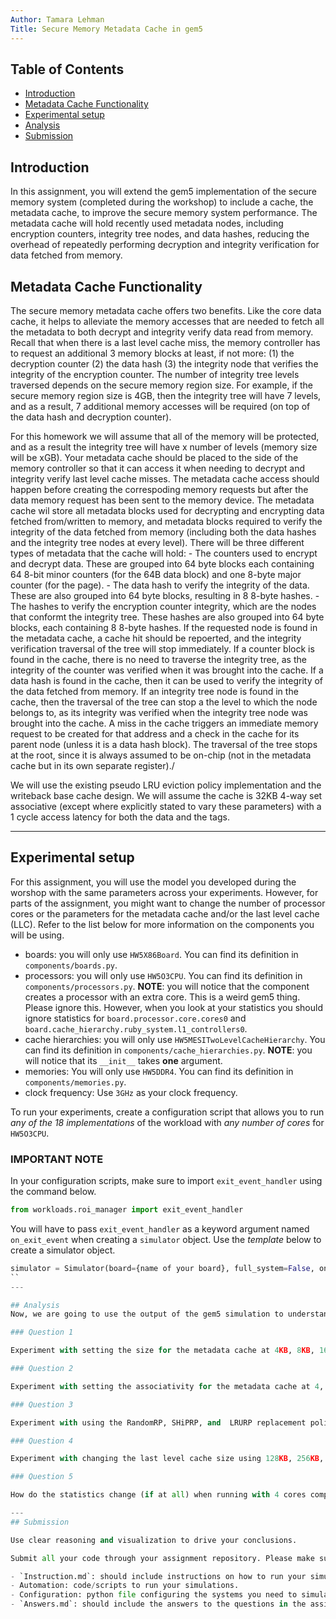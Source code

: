 ```yaml
---
Author: Tamara Lehman
Title: Secure Memory Metadata Cache in gem5
---
```


## Table of Contents

- [Introduction](#introduction)
- [Metadata Cache Functionality](#Metadata-Cache-Functionality)
- [Experimental setup](#experimental-setup)
- [Analysis](#analysis)
- [Submission](#submission)

## Introduction

In this assignment, you will extend the gem5 implementation of the secure memory system (completed during the workshop) to include a cache, the metadata cache, to improve the secure memory system performance. The metadata cache will hold recently used metadata nodes, including encryption counters, integrity tree nodes, and data hashes, reducing the overhead of repeatedly performing decryption and integrity verification for data fetched from memory.

## Metadata Cache Functionality

The secure memory metadata cache offers two benefits. Like the core data cache, it helps to alleviate the memory accesses that are needed to fetch all the metadata to both decrypt and integrity verify data read from memory. Recall that when there is a last level cache miss, the memory controller has to request an additional 3 memory blocks at least, if not more: (1) the decryption counter (2) the data hash (3) the integrity node that verifies the integrity of the encryption counter. The number of integrity tree levels traversed depends on the secure memory region size. For example, if the secure memory region size is 4GB, then the integrity tree will have 7 levels, and as a result, 7 additional memory accesses will be required (on top of the data hash and decryption counter). 


For this homework we will assume that all of the memory will be protected, and as a result the integrity tree will have x number of levels (memory size will be xGB). Your metadata cache should be placed to the side of the memory controller so that it can access it when needing to decrypt and integrity verify last level cache misses. The metadata cache access should happen before creating the correspoding memory requests but after the data memory request has been sent to the memory device. The metadata cache wil store all metadata blocks used for decrypting and encrypting data fetched from/written to memory, and metadata blocks required to verify the integrity of the data fetched from memory (including both the data hashes and the integrity tree nodes at every level). There will be three different types of metadata that the cache will hold:
     - The counters used to encrypt and decrypt data. These are grouped into 64 byte blocks each containing 64 8-bit minor counters (for the 64B data block) and one 8-byte major counter (for the page). 
     - The data hash to verify the integrity of the data. These are also grouped into 64 byte blocks, resulting in 8 8-byte hashes.
     - The hashes to verify the encryption counter integrity, which are the nodes that conformt the integrity tree. These hashes are also grouped into 64 byte blocks, each containing 8 8-byte hashes.
If the requested node is found in the metadata cache, a cache hit should be repoerted, and the integrity verification traversal of the tree will stop immediately. If a counter block is found in the cache, there is no need to traverse the integrity tree, as the integrity of the counter was verified when it was brought into the cache. If a data hash is found in the cache, then it can be used to verify the integrity of the data fetched from memory. If an integrity tree node is found in the cache, then the traversal of the tree can stop a the level to which the node belongs to, as its integrity was verified when the integrity tree node was brought into the cache. A miss in the cache triggers an immediate memory request to be created for that address and a check in the cache for its parent node (unless it is a data hash block). The traversal of the tree stops at the root, since it is always assumed to be on-chip (not in the metadata cache but in its own separate register)./

We will use the existing pseudo LRU eviction policy implementation and the writeback base cache design. We will assume the cache is 32KB 4-way set associative (except where explicitly stated to vary these parameters) with a 1 cycle access latency for both the data and the tags. 

---
## Experimental setup

For this assignment, you will use the model you developed during the worshop with the same parameters across your experiments.
However, for parts of the assignment, you might want to change the number of processor cores or the parameters for the metadata cache and/or the last level cache (LLC).
Refer to the list below for more information on the components you will be using.

- boards: you will only use `HW5X86Board`.
You can find its definition in `components/boards.py`.
- processors: you will only use `HW5O3CPU`.
You can find its definition in `components/processors.py`.
**NOTE**: you will notice that the component creates a processor with an extra core.
This is a weird gem5 thing.
Please ignore this.
However, when you look at your statistics you should ignore statistics for `board.processor.core.cores0` and
`board.cache_hierarchy.ruby_system.l1_controllers0`.
- cache hierarchies: you will only use `HW5MESITwoLevelCacheHierarchy`.
You can find its definition in `components/cache_hierarchies.py`.
**NOTE**: you will notice that its `__init__` takes **one** argument.
- memories: You will only use `HW5DDR4`.
You can find its definition in `components/memories.py`.
- clock frequency: Use `3GHz` as your clock frequency.

To run your experiments, create a configuration script that allows you to run *any of the 18 implementations* of the workload with *any number of cores* for `HW5O3CPU`.


### **IMPORTANT NOTE**

In your configuration scripts, make sure to import `exit_event_handler` using the command below.

```python
from workloads.roi_manager import exit_event_handler
```

You will have to pass `exit_event_handler` as a keyword argument named `on_exit_event` when creating a `simulator` object. Use the *template* below to create a simulator object.

```python
simulator = Simulator(board={name of your board}, full_system=False, on_exit_event=exit_event_handler)
``
---

## Analysis
Now, we are going to use the output of the gem5 simulation to understand how the metadta cache impacts the performance of the secure memroy system

### Question 1

Experiment with setting the size for the metadata cache at 4KB, 8KB, 16KB, 32KB, 64KB and 128KB. At what metadata cache size does the cache start making a difference? Use data to back up your answer.

### Question 2

Experiment with setting the associativity for the metadata cache at 4, 8, 16, and 32. Does increasing the associativity make any difference in performance? Use data to back up your answer.

### Question 3

Experiment with using the RandomRP, SHiPRP, and  LRURP replacement policies. Explain which one is the best to use for this scenario and why. 

### Question 4

Experiment with changing the last level cache size using 128KB, 256KB, 512KB and 1MB. How does the last level cache size impact the effectiveness of the metadata cache?

### Question 5

How do the statistics change (if at all) when running with 4 cores compared to when running with just 1?

---
## Submission

Use clear reasoning and visualization to drive your conclusions.

Submit all your code through your assignment repository. Please make sure to include code/scripts for the following.

- `Instruction.md`: should include instructions on how to run your simulations.
- Automation: code/scripts to run your simulations.
- Configuration: python file configuring the systems you need to simulate.
- `Answers.md`: should include the answers to the questions in the assignment.
